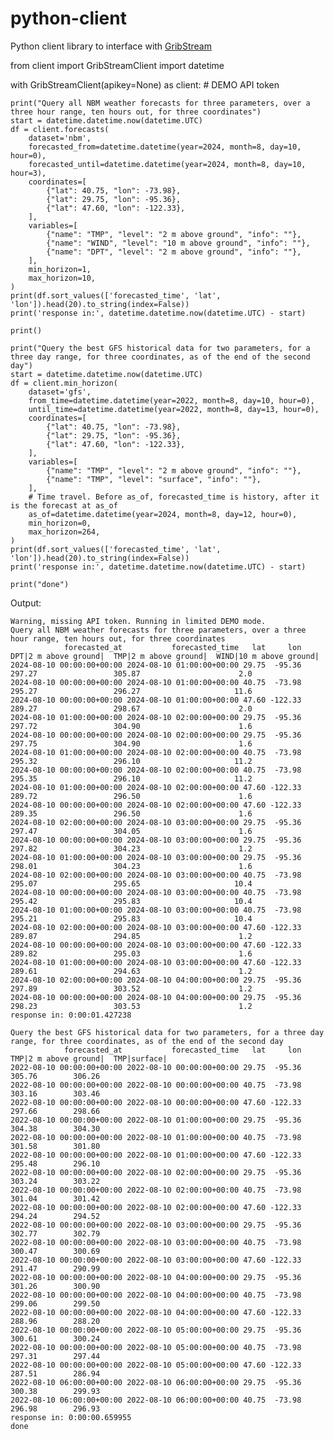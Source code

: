 # python-client
Python client library to interface with [GribStream](https://www.gribstream.com)

from client import GribStreamClient
import datetime

with GribStreamClient(apikey=None) as client: # DEMO API token
    
    print("Query all NBM weather forecasts for three parameters, over a three hour range, ten hours out, for three coordinates")
    start = datetime.datetime.now(datetime.UTC)
    df = client.forecasts(
        dataset='nbm',
        forecasted_from=datetime.datetime(year=2024, month=8, day=10, hour=0),
        forecasted_until=datetime.datetime(year=2024, month=8, day=10, hour=3),
        coordinates=[
            {"lat": 40.75, "lon": -73.98},
            {"lat": 29.75, "lon": -95.36},
            {"lat": 47.60, "lon": -122.33},
        ],
        variables=[
            {"name": "TMP", "level": "2 m above ground", "info": ""},
            {"name": "WIND", "level": "10 m above ground", "info": ""},
            {"name": "DPT", "level": "2 m above ground", "info": ""},
        ],
        min_horizon=1,
        max_horizon=10,
    )
    print(df.sort_values(['forecasted_time', 'lat', 'lon']).head(20).to_string(index=False))
    print('response in:', datetime.datetime.now(datetime.UTC) - start)

    print()

    print("Query the best GFS historical data for two parameters, for a three day range, for three coordinates, as of the end of the second day")
    start = datetime.datetime.now(datetime.UTC)
    df = client.min_horizon(
        dataset='gfs',
        from_time=datetime.datetime(year=2022, month=8, day=10, hour=0),
        until_time=datetime.datetime(year=2022, month=8, day=13, hour=0),
        coordinates=[
            {"lat": 40.75, "lon": -73.98},
            {"lat": 29.75, "lon": -95.36},
            {"lat": 47.60, "lon": -122.33},
        ],
        variables=[
            {"name": "TMP", "level": "2 m above ground", "info": ""},
            {"name": "TMP", "level": "surface", "info": ""},
        ],
        # Time travel. Before as_of, forecasted_time is history, after it is the forecast at as_of
        as_of=datetime.datetime(year=2024, month=8, day=12, hour=0),
        min_horizon=0,
        max_horizon=264,
    )
    print(df.sort_values(['forecasted_time', 'lat', 'lon']).head(20).to_string(index=False))
    print('response in:', datetime.datetime.now(datetime.UTC) - start)

    print("done")

Output:

    Warning, missing API token. Running in limited DEMO mode.
    Query all NBM weather forecasts for three parameters, over a three hour range, ten hours out, for three coordinates
                forecasted_at           forecasted_time   lat     lon  DPT|2 m above ground|  TMP|2 m above ground|  WIND|10 m above ground|
    2024-08-10 00:00:00+00:00 2024-08-10 01:00:00+00:00 29.75  -95.36                 297.27                 305.87                      2.0
    2024-08-10 00:00:00+00:00 2024-08-10 01:00:00+00:00 40.75  -73.98                 295.27                 296.27                     11.6
    2024-08-10 00:00:00+00:00 2024-08-10 01:00:00+00:00 47.60 -122.33                 289.27                 298.67                      2.0
    2024-08-10 01:00:00+00:00 2024-08-10 02:00:00+00:00 29.75  -95.36                 297.72                 304.90                      1.6
    2024-08-10 00:00:00+00:00 2024-08-10 02:00:00+00:00 29.75  -95.36                 297.75                 304.90                      1.6
    2024-08-10 01:00:00+00:00 2024-08-10 02:00:00+00:00 40.75  -73.98                 295.32                 296.10                     11.2
    2024-08-10 00:00:00+00:00 2024-08-10 02:00:00+00:00 40.75  -73.98                 295.35                 296.10                     11.2
    2024-08-10 01:00:00+00:00 2024-08-10 02:00:00+00:00 47.60 -122.33                 289.72                 296.50                      1.6
    2024-08-10 00:00:00+00:00 2024-08-10 02:00:00+00:00 47.60 -122.33                 289.35                 296.50                      1.6
    2024-08-10 02:00:00+00:00 2024-08-10 03:00:00+00:00 29.75  -95.36                 297.47                 304.05                      1.6
    2024-08-10 00:00:00+00:00 2024-08-10 03:00:00+00:00 29.75  -95.36                 297.82                 304.23                      1.2
    2024-08-10 01:00:00+00:00 2024-08-10 03:00:00+00:00 29.75  -95.36                 298.01                 304.23                      1.6
    2024-08-10 02:00:00+00:00 2024-08-10 03:00:00+00:00 40.75  -73.98                 295.07                 295.65                     10.4
    2024-08-10 00:00:00+00:00 2024-08-10 03:00:00+00:00 40.75  -73.98                 295.42                 295.83                     10.4
    2024-08-10 01:00:00+00:00 2024-08-10 03:00:00+00:00 40.75  -73.98                 295.21                 295.83                     10.4
    2024-08-10 02:00:00+00:00 2024-08-10 03:00:00+00:00 47.60 -122.33                 289.87                 294.85                      1.2
    2024-08-10 00:00:00+00:00 2024-08-10 03:00:00+00:00 47.60 -122.33                 289.82                 295.03                      1.6
    2024-08-10 01:00:00+00:00 2024-08-10 03:00:00+00:00 47.60 -122.33                 289.61                 294.63                      1.2
    2024-08-10 02:00:00+00:00 2024-08-10 04:00:00+00:00 29.75  -95.36                 297.89                 303.52                      1.2
    2024-08-10 00:00:00+00:00 2024-08-10 04:00:00+00:00 29.75  -95.36                 298.23                 303.53                      1.2
    response in: 0:00:01.427238

    Query the best GFS historical data for two parameters, for a three day range, for three coordinates, as of the end of the second day
                forecasted_at           forecasted_time   lat     lon  TMP|2 m above ground|  TMP|surface|
    2022-08-10 00:00:00+00:00 2022-08-10 00:00:00+00:00 29.75  -95.36                 305.76        306.26
    2022-08-10 00:00:00+00:00 2022-08-10 00:00:00+00:00 40.75  -73.98                 303.16        303.46
    2022-08-10 00:00:00+00:00 2022-08-10 00:00:00+00:00 47.60 -122.33                 297.66        298.66
    2022-08-10 00:00:00+00:00 2022-08-10 01:00:00+00:00 29.75  -95.36                 304.38        304.30
    2022-08-10 00:00:00+00:00 2022-08-10 01:00:00+00:00 40.75  -73.98                 301.58        301.80
    2022-08-10 00:00:00+00:00 2022-08-10 01:00:00+00:00 47.60 -122.33                 295.48        296.10
    2022-08-10 00:00:00+00:00 2022-08-10 02:00:00+00:00 29.75  -95.36                 303.24        303.22
    2022-08-10 00:00:00+00:00 2022-08-10 02:00:00+00:00 40.75  -73.98                 301.04        301.42
    2022-08-10 00:00:00+00:00 2022-08-10 02:00:00+00:00 47.60 -122.33                 294.24        294.52
    2022-08-10 00:00:00+00:00 2022-08-10 03:00:00+00:00 29.75  -95.36                 302.77        302.79
    2022-08-10 00:00:00+00:00 2022-08-10 03:00:00+00:00 40.75  -73.98                 300.47        300.69
    2022-08-10 00:00:00+00:00 2022-08-10 03:00:00+00:00 47.60 -122.33                 291.47        290.99
    2022-08-10 00:00:00+00:00 2022-08-10 04:00:00+00:00 29.75  -95.36                 301.26        300.90
    2022-08-10 00:00:00+00:00 2022-08-10 04:00:00+00:00 40.75  -73.98                 299.06        299.50
    2022-08-10 00:00:00+00:00 2022-08-10 04:00:00+00:00 47.60 -122.33                 288.96        288.20
    2022-08-10 00:00:00+00:00 2022-08-10 05:00:00+00:00 29.75  -95.36                 300.61        300.24
    2022-08-10 00:00:00+00:00 2022-08-10 05:00:00+00:00 40.75  -73.98                 297.31        297.44
    2022-08-10 00:00:00+00:00 2022-08-10 05:00:00+00:00 47.60 -122.33                 287.51        286.94
    2022-08-10 06:00:00+00:00 2022-08-10 06:00:00+00:00 29.75  -95.36                 300.38        299.93
    2022-08-10 06:00:00+00:00 2022-08-10 06:00:00+00:00 40.75  -73.98                 296.98        296.93
    response in: 0:00:00.659955
    done